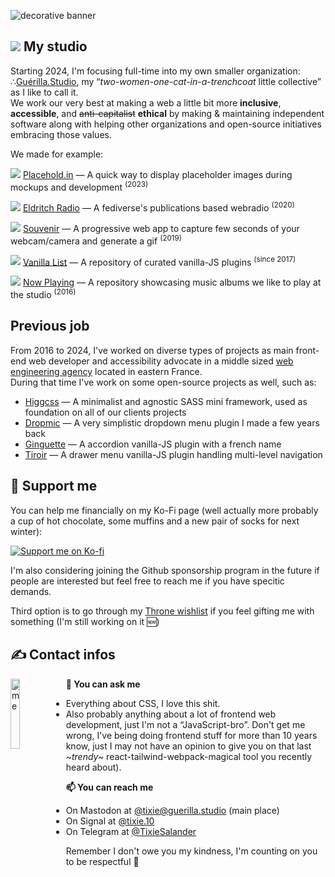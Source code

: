 ![decorative banner](https://github.com/user-attachments/assets/9620b6b5-b29d-4e70-9350-63b1fc4db832)

## ![](https://github.com/TixieSalander/TixieSalander/assets/2143796/82e3f778-cbcf-41a1-b129-86e68e9bec69) My studio
Starting 2024, I'm focusing full-time into my own smaller organization: ∴[Guérilla.Studio](https://github.com/GuerillaStudio), my “*two-women-one-cat-in-a-trenchcoat* little collective” as I like to call it. \
We work our very best at making a web a little bit more **inclusive**, **accessible**, and ~~anti-capitalist~~ **ethical** by making & maintaining independent software along with helping other organizations and open-source initiatives embracing those values.

We made for example:

![](https://github.com/TixieSalander/TixieSalander/assets/2143796/ef5f5e44-f13b-4f1b-9913-8a3960d868d3)
[Placehold.in](https://github.com/GuerillaStudio/placehold.in) — A quick way to display placeholder images during mockups and development <sup>(2023)</sup>

![](https://user-images.githubusercontent.com/2143796/190781008-2ef4009d-688f-4c3a-a8ab-8c2a831ebc4b.png)
[Eldritch Radio](https://github.com/EldritchCafe/radio) — A fediverse's publications based webradio <sup>(2020)</sup>

![](https://user-images.githubusercontent.com/2143796/190781039-9961c51a-0450-4a1c-a288-4c4abf5c3caa.png)
[Souvenir](https://github.com/GuerillaStudio/souvenir) — A progressive web app to capture few seconds of your webcam/camera and generate a gif <sup>(2019)</sup>

![](https://user-images.githubusercontent.com/2143796/190781052-c38c6afc-872a-43c6-91dd-462e5cc2891f.png)
[Vanilla List](https://github.com/GuerillaStudio/vanillalist) — A repository of curated vanilla-JS plugins <sup>(since 2017)</sup>

![](https://user-images.githubusercontent.com/2143796/190786370-25533da9-39a5-4238-9e28-06f3476e794c.png)
[Now Playing](https://github.com/GuerillaStudio/now-playing) — A repository showcasing music albums we like to play at the studio <sup>(2016)</sup>


## Previous job
From 2016 to 2024, I've worked on diverse types of projects as main front-end web developer and accessibility advocate in a middle sized [web engineering agency](https://github.com/agence-webup) located in eastern France. \
During that time I've work on some open-source projects as well, such as:
  - [Higgcss](https://github.com/robinparisi/higgcss) — A minimalist and agnostic SASS mini framework, used as foundation on all of our clients projects
  - [Dropmic](https://github.com/agence-webup/dropmic) — A very simplistic dropdown menu plugin I made a few years back
  - [Ginguette](https://github.com/agence-webup/guinguette) — A accordion vanilla-JS plugin with a french name
  - [Tiroir](https://github.com/agence-webup/tiroir) — A drawer menu vanilla-JS plugin handling multi-level navigation


## 🩷 Support me

You can help me financially on my Ko-Fi page (well actually more probably a cup of hot chocolate, some muffins and a new pair of socks for next winter):

[![Support me on Ko-fi](https://www.ko-fi.com/img/githubbutton_sm.svg)](https://ko-fi.com/tixie_)


I'm also considering joining the Github sponsorship program in the future if people are interested but feel free to reach me if you have specitic demands.

Third option is to go through my [Throne wishlist](https://throne.com/tixie) if you feel gifting me with something (I'm still working on
it 🆕)

## ✍️ Contact infos

<img src="https://github.com/TixieSalander/TixieSalander/assets/2143796/c3a71618-7fe5-489a-8e90-10498715acf6" alt="me" width="17%" style="max-width: 50vw; height: auto; aspect-ratio: 542 / 1177;" align="left">

**💬 You can ask me**

- Everything about CSS, I love this shit.
- Also probably anything about a lot of frontend web development, just I'm not a “JavaScript-bro”. Don't get me wrong, I've being doing frontend stuff for more than 10 years know, just I may not have an opinion to give you on that last *\~trendy\~* react-tailwind-webpack-magical tool you recently heard about).



**📫 You can reach me**

- On Mastodon at [@tixie@guerilla.studio](https://guerilla.studio/@tixie) (main place)
- On Signal at [@tixie.10](https://signal.me/#eu/7FLxqN43lF5bR0zeaXlf88viNJg3pp--SH-dsDd-M_CAnbksQnZKFZwi8dsk5xMW)
- On Telegram at [@TixieSalander](https://t.me/TixieSalander)

Remember I don't owe you my kindness, I'm counting on you to be respectful 🩷

<br clear="left"/>

